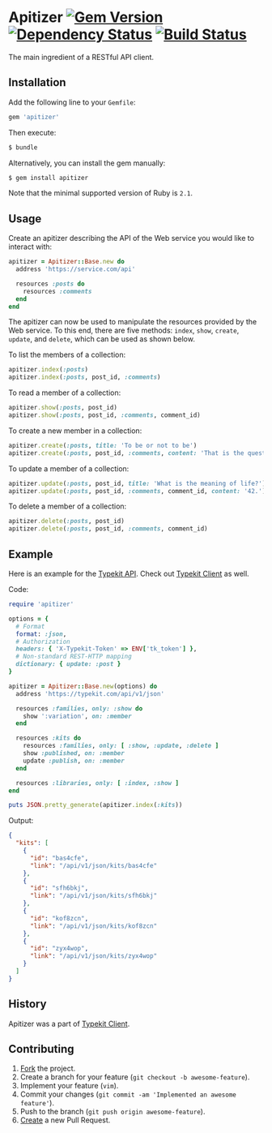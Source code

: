 # Apitizer [![Gem Version](https://badge.fury.io/rb/apitizer.svg)](http://badge.fury.io/rb/apitizer) [![Dependency Status](https://gemnasium.com/IvanUkhov/apitizer.svg)](https://gemnasium.com/IvanUkhov/apitizer) [![Build Status](https://travis-ci.org/IvanUkhov/apitizer.svg?branch=master)](https://travis-ci.org/IvanUkhov/apitizer)

The main ingredient of a RESTful API client.

## Installation

Add the following line to your `Gemfile`:

```ruby
gem 'apitizer'
```

Then execute:

```bash
$ bundle
```

Alternatively, you can install the gem manually:

```bash
$ gem install apitizer
```

Note that the minimal supported version of Ruby is `2.1`.

## Usage

Create an apitizer describing the API of the Web service you would like
to interact with:

```ruby
apitizer = Apitizer::Base.new do
  address 'https://service.com/api'

  resources :posts do
    resources :comments
  end
end
```

The apitizer can now be used to manipulate the resources provided by the
Web service. To this end, there are five methods: `index`, `show`, `create`,
`update`, and `delete`, which can be used as shown below.

To list the members of a collection:

```ruby
apitizer.index(:posts)
apitizer.index(:posts, post_id, :comments)
```

To read a member of a collection:

```ruby
apitizer.show(:posts, post_id)
apitizer.show(:posts, post_id, :comments, comment_id)
```

To create a new member in a collection:

```ruby
apitizer.create(:posts, title: 'To be or not to be')
apitizer.create(:posts, post_id, :comments, content: 'That is the question.')
```

To update a member of a collection:

```ruby
apitizer.update(:posts, post_id, title: 'What is the meaning of life?')
apitizer.update(:posts, post_id, :comments, comment_id, content: '42.')
```

To delete a member of a collection:

```ruby
apitizer.delete(:posts, post_id)
apitizer.delete(:posts, post_id, :comments, comment_id)
```

## Example

Here is an example for the [Typekit API](https://typekit.com/docs/api).
Check out [Typekit Client](https://github.com/IvanUkhov/typekit-client)
as well.

Code:

```ruby
require 'apitizer'

options = {
  # Format
  format: :json,
  # Authorization
  headers: { 'X-Typekit-Token' => ENV['tk_token'] },
  # Non-standard REST-HTTP mapping
  dictionary: { update: :post }
}

apitizer = Apitizer::Base.new(options) do
  address 'https://typekit.com/api/v1/json'

  resources :families, only: :show do
    show ':variation', on: :member
  end

  resources :kits do
    resources :families, only: [ :show, :update, :delete ]
    show :published, on: :member
    update :publish, on: :member
  end

  resources :libraries, only: [ :index, :show ]
end

puts JSON.pretty_generate(apitizer.index(:kits))
```

Output:

```json
{
  "kits": [
    {
      "id": "bas4cfe",
      "link": "/api/v1/json/kits/bas4cfe"
    },
    {
      "id": "sfh6bkj",
      "link": "/api/v1/json/kits/sfh6bkj"
    },
    {
      "id": "kof8zcn",
      "link": "/api/v1/json/kits/kof8zcn"
    },
    {
      "id": "zyx4wop",
      "link": "/api/v1/json/kits/zyx4wop"
    }
  ]
}
```

## History

Apitizer was a part of
[Typekit Client](https://github.com/IvanUkhov/typekit-client).

## Contributing

1. [Fork](https://help.github.com/articles/fork-a-repo) the project.
2. Create a branch for your feature (`git checkout -b awesome-feature`).
3. Implement your feature (`vim`).
4. Commit your changes (`git commit -am 'Implemented an awesome feature'`).
5. Push to the branch (`git push origin awesome-feature`).
6. [Create](https://help.github.com/articles/creating-a-pull-request)
   a new Pull Request.
